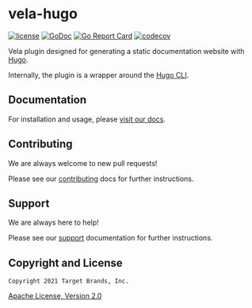 # vela-hugo

[![license](https://img.shields.io/crates/l/gl.svg)](../LICENSE)
[![GoDoc](https://godoc.org/github.com/go-vela/vela-hugo?status.svg)](https://godoc.org/github.com/go-vela/vela-hugo)
[![Go Report Card](https://goreportcard.com/badge/go-vela/vela-hugo)](https://goreportcard.com/report/go-vela/vela-hugo)
[![codecov](https://codecov.io/gh/go-vela/vela-hugo/branch/main/graph/badge.svg)](https://codecov.io/gh/go-vela/vela-hugo)

Vela plugin designed for generating a static documentation website with [Hugo](https://gohugo.io/).

Internally, the plugin is a wrapper around the [Hugo CLI](https://gohugo.io/commands/hugo/).

## Documentation

For installation and usage, please [visit our docs](https://go-vela.github.io/docs).

## Contributing

We are always welcome to new pull requests!

Please see our [contributing](CONTRIBUTING.md) docs for further instructions.

## Support

We are always here to help!

Please see our [support](SUPPORT.md) documentation for further instructions.

## Copyright and License

```
Copyright 2021 Target Brands, Inc.
```

[Apache License, Version 2.0](../LICENSE)
